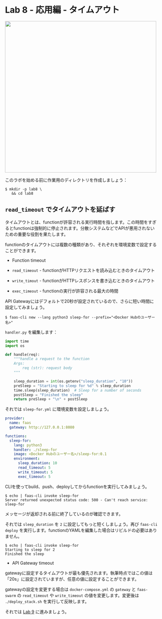 # Lab 8 - 応用編 - タイムアウト

<img src="https://github.com/openfaas/media/raw/master/OpenFaaS_Magnet_3_1_png.png" width="500px"></img>

このラボを始める前に作業用のディレクトリを作成しましょう：

```
$ mkdir -p lab8 \
   && cd lab8
```

## `read_timeout` でタイムアウトを延ばす

タイムアウトとは、functionが許容される実行時間を指します。この時間をすぎるとfunctionは強制的に停止されます。分散システムなどでAPIが悪用されないための重要な役割を果たします。

functionのタイムアウトには複数の種類があり、それぞれを環境変数で設定することができます。

* Function timeout



* `read_timeout` - functionがHTTPリクエストを読み込むときのタイムアウト
* `write_timout` - functionがHTTPレスポンスを書き込むときのタイムアウト
* `exec_timeout` - functionの実行が許容される最大の時間

API Gatewayにはデフォルトで20秒が設定されているので、さらに短い時間に設定してみましょう。

```
$ faas-cli new --lang python3 sleep-for --prefix="<Docker Hubのユーザー名>"
```

`handler.py` を編集します：

```python
import time
import os

def handle(req):
    """handle a request to the function
    Args:
        req (str): request body
    """

    sleep_duration = int(os.getenv("sleep_duration", "10"))
    preSleep = "Starting to sleep for %d" % sleep_duration
    time.sleep(sleep_duration)  # Sleep for a number of seconds
    postSleep = "Finished the sleep"
    return preSleep + "\n" + postSleep
```

それでは `sleep-for.yml` に環境変数を設定しましょう。

```yaml
provider:
  name: faas
  gateway: http://127.0.0.1:8080

functions:
  sleep-for:
    lang: python3
    handler: ./sleep-for
    image: <Docker Hubのユーザー名>/sleep-for:0.1
    environment:
      sleep_duration: 10
      read_timeout: 5
      write_timeout: 5
      exec_timeout: 5
```

CLIを使ってbuild、push、deployしてからfunctionを実行してみましょう。

```
$ echo | faas-cli invoke sleep-for
Server returned unexpected status code: 500 - Can't reach service: sleep-for
```

メッセージが返却される前に終了しているのが確認できます。

それでは `sleep_duration` を `2` に設定してもっと短くしましょう。再び `faas-cli deploy` を実行します。functionのYAMLを編集した場合はリビルドの必要はありません。

```
$ echo | faas-cli invoke sleep-for
Starting to sleep for 2
Finished the sleep
```

* API Gateway timeout

gatewayに設定するタイムアウトが最も優先されます。執筆時点ではこの値は「20s」に設定されていますが、任意の値に設定することができます。

gatewayの設定を変更する場合は `docker-compose.yml` の `gateway` と `faas-swarm` の `read_timeout` や `write_timeout` の値を変更します。変更後は `./deploy_stack.sh` を実行して反映します。

それでは [Lab 9](lab9.md) に進みましょう。